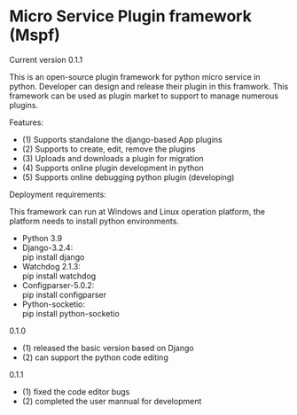 # Micro Service Plugin framework (Mspf)

Current version 0.1.1

This is an open-source plugin framework for python micro service in python. Developer can design and release their plugin in this framwork. This framework can be used as plugin market to support to manage numerous plugins.

Features:
<ul>
<li>(1) Supports standalone the django-based App plugins</li>
<li>(2) Supports to create, edit, remove the plugins</li>
<li>(3) Uploads and downloads a plugin for migration</li>
<li>(4) Supports online plugin development in python</li>
<li>(5) Supports online debugging python plugin (developing)</li>
</ul>
Deployment requirements:

This framework can run at Windows and Linux operation platform, the platform needs to install python environments.
<ul>
<li>Python 3.9</li>
<li>Django-3.2.4:<br>
   pip install django</li>
<li>Watchdog 2.1.3:<br>
   pip install watchdog</li>
<li>Configparser-5.0.2:<br>
   pip install configparser</li>
<li>Python-socketio: <br>
   pip install python-socketio</li>
</ul>

0.1.0
<ul>
<li>(1) released the basic version based on Django</li>
<li>(2) can support the python code editing</li>
</ul>

0.1.1
<ul>
<li>(1) fixed the code editor bugs</li>
<li>(2) completed the user mannual for development</li>
</ul>
